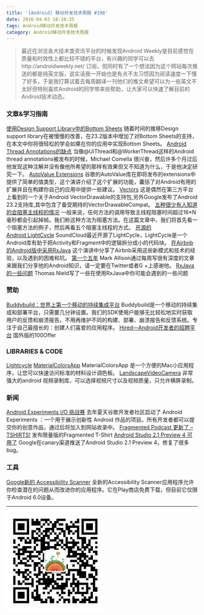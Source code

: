 ```yaml
---
title: '[Android] 移动开发技术周报 #198'
date: 2016-04-03 18:18:35
tags: Android移动开发技术周报
category: Android移动开发技术周报
---
```

>最近在浏览各大技术类资讯平台的时候发现Android Weekly是目前感觉在质量和时效性上都比较不错的平台，有兴趣的同学可以去http://androidweekly.net/ 订阅，但同时有了一个想法因为这个网站每次推送的都是纯英文版，说实话我一开始也是有点不太习惯因为阅读速度一下慢了好多，于是我打算试着去每周翻译一刊他们的推文希望可以为一些英文不太好但特别喜欢Android的同学带来些帮助，让大家可以快速了解目前的Android技术动态。

### 文章&学习指南
[使用Design Support Library中的Bottom Sheets](http://code.tutsplus.com/articles/how-to-use-bottom-sheets-with-the-design-support-library--cms-26031?utm_source=Android+Weekly&utm_campaign=c1ffc42de6-Android_Weekly_198&utm_medium=email&utm_term=0_4eb677ad19-c1ffc42de6-337919745)
随着时间的推移Design support library在被慢慢的改善，在23.2版本中增加了对Bottom Sheets的支持，在本文中你将很轻松的学会如果在你的应用中实现Bottom Sheets。
[Android Thread Annotations的缺点](http://mcomella.xyz/blog/2016/thread-annotations.html?utm_source=Android+Weekly&utm_campaign=c1ffc42de6-Android_Weekly_198&utm_medium=email&utm_term=0_4eb677ad19-c1ffc42de6-337919745)
当像@UiThread和@WorkerThread这样的Android thread annotations被发布的时候，Michael Comella 很兴奋，然后许多个月过后他发现这种注解并没有像他所希望的那样有效果但又不知道为什么，于是他决定研究一下。
[AutoValue Extensions](http://androidweekly.us2.list-manage.com/track/click?u=887caf4f48db76fd91e20a06d&id=cb5f9ea63c&e=240370e0eb)
谷歌的AutoValue库在即将发布的extensions中提供了简单的值类型，这个演讲介绍了这个扩展的功能，囊括了对Android有用的扩展并且在构建你自己的应用中提供一些建议。
[Vectors](http://androidweekly.us2.list-manage.com/track/click?u=887caf4f48db76fd91e20a06d&id=fe6fb646b1&e=240370e0eb)
这是偶然在第三方平台上看到的一个关于Android VectorDrawable的支持包,另外Google发布了Android 23.2支持库,其中包含了备受期待的VectorDrawableCompat。
[五种很少有人知道的会阻塞主线程的情况](http://androidweekly.us2.list-manage.com/track/click?u=887caf4f48db76fd91e20a06d&id=ee170d5d5b&e=240370e0eb)
一般来说，任何方法的调用导致主线程阻塞时间超过16*N毫秒都会引起掉帧。我们称这种方法为阻塞方法。在这篇文章中，我们将首先看一个阻塞方法的例子，然后再看五个阻塞主线程的方式。
[开源的Android LightCycle](http://androidweekly.us2.list-manage.com/track/click?u=887caf4f48db76fd91e20a06d&id=6bfab89c07&e=240370e0eb)
SoundCloud最近开源了LightCycle，LightCycle是一个Android库有助于把Activity和Fragment中的逻辑拆分成小的代码块。
[在Airbnb的Android版中采用RxJava](http://androidweekly.us2.list-manage.com/track/click?u=887caf4f48db76fd91e20a06d&id=497e831fc0&e=240370e0eb)
这个演讲中分享了Airbnb采用这些新模式和技术的经验，以及遇到的困难和坑。
[第一个五年](http://androidweekly.us2.list-manage2.com/track/click?u=887caf4f48db76fd91e20a06d&id=c2859e69ea&e=240370e0eb)
Mark Allison通过每周写很有深度的文章来跟我们分享他的Android知识，请一定要在Twitter或者G +上感谢他。
[RxJava的一些问题](http://androidweekly.us2.list-manage2.com/track/click?u=887caf4f48db76fd91e20a06d&id=4ac7782453&e=240370e0eb)
Thomas Nield写了一些在使用RxJava中你可能会遇到的一些问题

### 赞助
[Buddybuild：世界上第一个移动的持续集成平台]()
Buddybuild是一个移动的持续集成和部署平台，只需要几分钟设置。我们的SDK使用户能够无比轻松地实时获取用户的反馈和崩溃报告。不用再维护不同的构建、部署、崩溃报告和反馈系统。专注于自己最擅长的：创建人们喜爱的应用程序。
[Hired—Android开发者的招聘平台]()
国外版的100Offer

### LIBRARIES & CODE
[Lightcycle](http://androidweekly.us2.list-manage.com/track/click?u=887caf4f48db76fd91e20a06d&id=f1178a42e7&e=240370e0eb)
[MaterialColorsApp](http://androidweekly.us2.list-manage1.com/track/click?u=887caf4f48db76fd91e20a06d&id=857c42f8d8&e=240370e0eb)
MaterialColorsApp 是一个方便的Mac小应用程序，让您可以快速访问标准的材料设计调色板。
[LandscapeVideoCamera](http://androidweekly.us2.list-manage.com/track/click?u=887caf4f48db76fd91e20a06d&id=866d14b078&e=240370e0eb)
非常强大的android 视频录制库，可以选择视频尺寸以及视频质量，只允许横屏录制。

### 新闻
[Android Experiments I/O 挑战赛](http://androidweekly.us2.list-manage.com/track/click?u=887caf4f48db76fd91e20a06d&id=20f53c827b&e=240370e0eb)
去年夏天谷歌开发者社区启动了 Android Experiments ：一个用于展示创新性 Android 作品的项目。所有开发者都可以提交你的创意作品，通过后将加入到网站收录中。
[Fragmented Podcast 更新了 – TSHIRTS!](http://androidweekly.us2.list-manage1.com/track/click?u=887caf4f48db76fd91e20a06d&id=80f92d1309&e=240370e0eb)
发布限量版的Fragmented T-Shirt
[Android Studio 2.1 Preview 4 可用了](http://androidweekly.us2.list-manage1.com/track/click?u=887caf4f48db76fd91e20a06d&id=03c5fb2bff&e=240370e0eb)
Google在canary渠道推送了Android Studio 2.1 Preview 4，修复了很多bug。

### 工具
[Google新的 Accessibility Scanner](http://androidweekly.us2.list-manage.com/track/click?u=887caf4f48db76fd91e20a06d&id=6e8b5a3f8a&e=240370e0eb)
全新的Accessibility Scanner应用程序允许你检查潜在的问题从而改进你的应用程序。它在Play商店免费下载，但目前它仅限于Android 6.0设备。
***

![FullStackEngineer的公众号，更多分享](https://github.com/logan62334/ImageArchive/raw/master/weixin/weixin.jpg)
